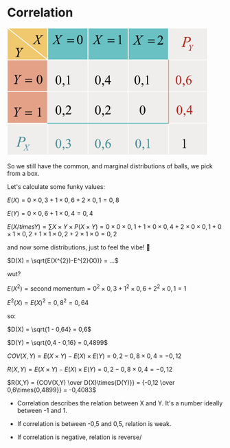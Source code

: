 # Correlation

![Common and Marginal Distributions 1](https://github.com/ernestdolog/probability-theory/blob/main/assets/common-and-marginal-distribution_1.png)

So we still have the common, and marginal distributions of balls, we pick from a box.

Let's calculate some funky values:

$E(X) = 0 \times{0,3} + 1 \times{0,6} + 2 \times{0,1} = 0,8$

$E(Y) = 0 \times{0,6} + 1 \times{0,4} = 0,4$

$E(X /times{Y}) = \sum{X\times{Y}\times{P(X\times{Y})}} = 0 \times{0} \times{0,1} + 1 \times{0} \times{0,4} + 2 \times{0} \times{0,1} + 0 \times{1} \times{0,2} + 1 \times{1} \times{0,2} + 2 \times{1} \times{0} = 0,2$

and now some distributions, just to feel the vibe! 🦄

$D(X) = \sqrt{E(X^{2})-E^{2}(X))} = ...$

wut?

$E(X^{2}) = \text{second momentum} = 0^{2} \times{0,3} + 1^{2} \times{0,6} + 2^{2} \times{0,1} = 1$

$E^{2}(X) = E(X)^{2} = 0,8^{2} = 0,64$

so:

$D(X) = \sqrt{1 - 0,64} = 0,6$

$D(Y) = \sqrt{0,4 - 0,16} = 0,4899$

$COV(X,Y) = E(X \times{Y}) - E(X)\times{E(Y)} = 0,2 - 0,8 \times{0,4} = -0,12$

$R(X,Y) = E(X \times{Y}) - E(X)\times{E(Y)} = 0,2 - 0,8 \times{0,4} = -0,12$

$R(X,Y) = {COV(X,Y) \over D(X)\times{D(Y)}} = {-0,12 \over 0,6\times{0,4899}} = -0,4083$

 - Correlation describes the relation between X and Y. It's a number ideally between -1 and 1. 

 - If correlation is between -0,5 and 0,5, relation is weak.

 - If correlation is negative, relation is reverse/